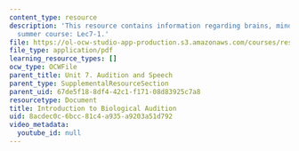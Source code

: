 ```yaml
---
content_type: resource
description: 'This resource contains information regarding brains, minds and machines
  summer course: Lec7-1.'
file: https://ol-ocw-studio-app-production.s3.amazonaws.com/courses/res-9-003-brains-minds-and-machines-summer-course-summer-2015/8acdec0c6bcc81c4a935a9203a51d792_MITRES_9_003SUM15_Lec7-1.pdf
file_type: application/pdf
learning_resource_types: []
ocw_type: OCWFile
parent_title: Unit 7. Audition and Speech
parent_type: SupplementalResourceSection
parent_uid: 67de5f18-8df4-42c1-f171-08d83925c7a8
resourcetype: Document
title: Introduction to Biological Audition
uid: 8acdec0c-6bcc-81c4-a935-a9203a51d792
video_metadata:
  youtube_id: null
---
```

